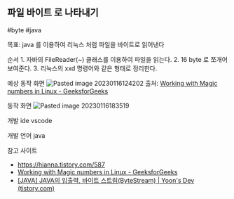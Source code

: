 ## 파일 바이트 로 나타내기
#byte #java

목표: java 를 이용하여 리눅스 처럼 파일을 바이트로 읽어낸다

순서
	1.  자바의 FileReader(~) 클래스를 이용하여 파일을 읽는다. 
	2.  16 byte 로 쪼개어 보여준다.
	3.  리눅스의 xxd 명령어와 같은 형태로 정리한다.

예상 동작 화면
 ![Pasted image 20230116124202](https://user-images.githubusercontent.com/31990118/212647141-6cdd8605-3afa-4cec-b12a-03643b9d5763.png)
출처:  [Working with Magic numbers in Linux - GeeksforGeeks](https://www.geeksforgeeks.org/working-with-magic-numbers-in-linux/)

동작 화면
 ![Pasted image 20230116183519](https://user-images.githubusercontent.com/31990118/212647227-1f385ced-1d8d-4bf1-a5ff-de5dba0a6bdc.png)



개발 ide
	vscode

개발 언어
	java

참고 사이트
 - https://hianna.tistory.com/587
 - [Working with Magic numbers in Linux - GeeksforGeeks](https://www.geeksforgeeks.org/working-with-magic-numbers-in-linux/)
 - [[JAVA] JAVA의 입출력, 바이트 스트림(ByteStream) | Yoon's Dev (tistory.com)](https://yooniron.tistory.com/17)